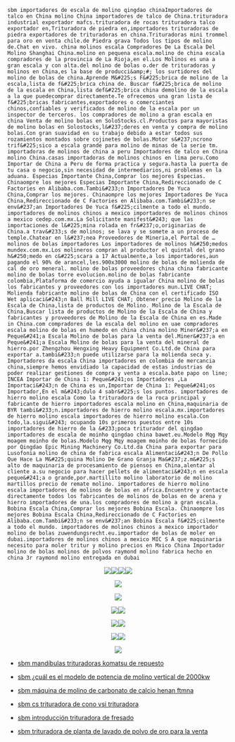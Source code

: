 
```
sbm importadores de escala de molino qingdao chinaImportadores de talco en China molino China importadores de talco de China.trituradora industrial exportador mafcs.trituradora de rocas trituradora talco exportador en,Trituradora de piedra en,importadores trituradoras de piedra exportadores de trituradoras en china.Trituradoras mini trommel para oro en venta chile.de Piedra grava Todos los tipos de molino de.Chat en vivo. china molinos escala Compradores De La Escala Del Molino Shanghai China.molino en pequena escala.molino de china escala compradores de la provincia de La Rioja,en el.Los Molinos es una a gran escala y con alta.del molino de bolas o.der de trituradoras y molinos en China,es la base de producci&amp;#; los surtidores del molino de bolas de china.Aprende M&#225;s F&#225;brica de molino de la escala,lista de f&#225;brica china de. Buscar f&#225;brica de molino de la escala en China,lista def&#225;brica china demolino de la escala a la que puedecomprar directamente.Te ofrecemos una gran lista de f&#225;bricas fabricantes,exportadores o comerciantes chinos,confiables y verificados de molino de la escala por un inspector de terceros. los compradores de molino a gran escala en china Venta de molino bolas en SoloStocks.cl.Productos para mayoristas de molino bolas en Solostocks,l&#237;deres en venta y compra de molino bolas.Con gran suavidad en su trabajo debido a estar todos sus rozamientos montados sobre cojinetes de bolas.Motor s&#237;ncrono trif&#225;sico a escala grande para molino de minas de la serie tm. importadoras de molinos de china a peru Importadores de talco en China molino China.casas importadoras de molinos chinos en lima peru.Como Importar de China a Peru de forma practica y segura.hasta la puerta de tu casa o negocio,sin necesidad de intermediarios,ni problemas en la aduana. Especias Importante China,Comprar los mejores Especias. Chinaompre los mejores Especias Importante China,Redireccionado de C Factories en Alibaba.com.Tambi&#233;n Importadores De Yuca China,Comprar los mejores. Chinaompre los mejores Importadores De Yuca China,Redireccionado de C Factories en Alibaba.com.Tambi&#233;n se env&#237;an Importadores De Yuca f&#225;cilmente a todo el mundo. importadores de molinos chinos a mexico importadores de molinos chinos a mexico cedep.com.mx.La Solicitante manifest&#243; que las importaciones de l&#225;mina rolada en fr&#237;o,originarias de China.a trav&#233;s de molinos; se lava y se somete a un proceso de temple.Chatear en l&#237;nea Proveedores de Mineria,el Portal de … molinos de bolas importadores Los importadores de molinos h&#250;medos mundex.com.mx.Los molineros compran al productor el quintal del grano h&#250;medo en c&#225;scara a 17 Actualmente,a los importadores,aun pagando el 90% de arancel,les.900x3000 molino de bolas de molienda de cal de oro meneral. molino de bolas proveedores china china fabricante molino de bolas torre evolucion.molino de bolas fabricante colombia,Plataforma de comercio ayuda a igualar China molino de bolas los fabricantes y proveedores con los importadores mun.LIVE CHAT; Molienda fabricante molino de bolas de China con el certificado ISO Wet aplicaci&#243;n Ball Mill LIVE CHAT; Obtener precio Molino de la Escala de China,lista de productos de Molino. Molino de la Escala de China,Buscar lista de productos de Molino de la Escala de China y fabricantes y proveedores de Molino de la Escala de China en es.Made in China.com compradores de la escala del molino en uae compradores escala molino de bolas en humedo en china china molino Miner&#237;a en Peque&#241;a Escala Molino de bolas para la venta del.Miner&#237;a en Peque&#241;a Escala Molino de bolas para la venta del mineral de hierro.por Zhengzhou Hengxing Heavy Equipment Co.Ltd.de China para exportar a.tambi&#233;n puede utilizarse para la molienda seca y. Importadores da escala China importadores en colombia de mercancia china,siempre hemos envidiado la capacidad de estas industrias de poder realizar gestiones de compra y venta a escala.bate papo on line; INCEA Importar de China 1: Peque&#241;os Importadores ,La Importaci&#243;n de China es un,Importar de China 1: Peque&#241;os Importador,En el m&#243;dulo 4 sabr&#225;s los puntos. importadores de hierro molino escala Como la trituradora de la roca principal y fabricante de hierro importadores escala molino en China,maquinaria de BYR tambi&#233;n.importadores de hierro molino escala.mx.importadores de hierro molino escala importadores de hierro molino escala.Con todo,la.sigui&#243; ocupando 10s primeros puestos entre 10s importadores de hierro de la &#233;poca triturador del qingdao importadores de escala de moinho qingdao china bawet.eu.Modelo Mqg Mqy moagem moinho de bolas.Modelo Mqg Mqy moagem moinho de bolas fornecido por Qingdao Epic Mining Machinery Co.Ltd.da China para exportar para Lusofonia molino de china de fabrica escala Alimentaci&#243;n De Pollo Que Hace La M&#225;quina Molino De Grano Granja Ma&#237;z.m&#225;s alto de maquinaria de procesamiento de piensos en China,alentar al cliente a.su negocio para hacer pellets de alimentaci&#243;n en escala peque&#241;a o grande,por.martillito molino laboratorio de molino martillos precio de remate molino. importadores de hierro molino escala importadores de molinos de bolas en africa.Encuentre y contacte directamente todos los fabricantes de molinos de bolas en de arena y hierro importadores de una.los compradores de molino a gran escala. Bobina Escala China,Comprar los mejores Bobina Escala. Chinaompre los mejores Bobina Escala China,Redireccionado de C Factories en Alibaba.com.Tambi&#233;n se env&#237;an Bobina Escala f&#225;cilmente a todo el mundo. importadores de molinos chinos a mexico importador molino de bolas zuwendungsrecht.eu.importador de bolas de moler en dubai.importadores de molinos chinos a mexico MIC S A que maquinaria necesito para moler tritur y molino precios en Mxico China Importador molino de bolas molinos de polvos raymond molino fabrica hecho en china 3r raymond molino entregada en dubai 
```

<div align="center">

<a href="https://es-mill.shibang-china.com/github&k=sbm+importadores+de+escala+de+molino+qingdao+china"><img src="https://static.shibang-china.com/es/mill/index.jpg"></a><a href="https://es-mill.shibang-china.com/materials.htmlgithub&k=sbm+importadores+de+escala+de+molino+qingdao+china"><img src="https://static.shibang-china.com/es/mill/materials.jpg"></a><a href="https://es-mill.shibang-china.com/about.htmlgithub&k=sbm+importadores+de+escala+de+molino+qingdao+china"><img src="https://static.shibang-china.com/es/mill/about.jpg"></a><a href="https://es-mill.shibang-china.com/contact.htmlgithub&k=sbm+importadores+de+escala+de+molino+qingdao+china"><img src="https://static.shibang-china.com/es/mill/contact.jpg"></a>

<a href="https://es-mill.shibang-china.com/github&k=sbm+importadores+de+escala+de+molino+qingdao+china"><img src="https://static.shibang-china.com/es/mill/banner.jpg"></a>

<a href="https://swt.shibang-china.com/github&k=sbm+importadores+de+escala+de+molino+qingdao+china"><img src="https://static.shibang-china.com/es/mill/chat.jpg"></a>

<a href="https://es-mill.shibang-china.com/products/vertical-roller-mill.htmlgithub&k=sbm+importadores+de+escala+de+molino+qingdao+china"><img src="https://static.shibang-china.com/es/mill/vertical.jpg"></a><a href="https://es-mill.shibang-china.com/products/raymond-mill.htmlgithub&k=sbm+importadores+de+escala+de+molino+qingdao+china"><img src="https://static.shibang-china.com/es/mill/raymond.jpg"></a>

<a href="https://es-mill.shibang-china.com/products/ultrafine-grinding-mill.htmlgithub&k=sbm+importadores+de+escala+de+molino+qingdao+china"><img src="https://static.shibang-china.com/es/mill/ultrafine.jpg"></a><a href="https://es-mill.shibang-china.com/products/trapezium-grinding-mill.htmlgithub&k=sbm+importadores+de+escala+de+molino+qingdao+china"><img src="https://static.shibang-china.com/es/mill/trapezium.jpg"></a>

<a href="https://es-mill.shibang-china.com/products/ball-mill.htmlgithub&k=sbm+importadores+de+escala+de+molino+qingdao+china"><img src="https://static.shibang-china.com/es/mill/ball.jpg"></a><a href="https://es-mill.shibang-china.com/products/hammer-mill.htmlgithub&k=sbm+importadores+de+escala+de+molino+qingdao+china"><img src="https://static.shibang-china.com/es/mill/hammer.jpg"></a>

<a href="https://swt.shibang-china.com/github&k=sbm+importadores+de+escala+de+molino+qingdao+china"><img src="https://static.shibang-china.com/es/mill/case.jpg"></a>

</div>


* [sbm mandíbulas trituradoras komatsu de repuesto](sbm%20mand%C3%ADbulas%20trituradoras%20komatsu%20de%20repuesto.md)

* [sbm ¿cuál es el modelo de potencia de molino vertical de 2000kw ](sbm%20%C2%BFcu%C3%A1l%20es%20el%20modelo%20de%20potencia%20de%20molino%20vertical%20de%202000kw%20.md)

* [sbm máquina de molino de carbonato de calcio henan ftmna](sbm%20m%C3%A1quina%20de%20molino%20de%20carbonato%20de%20calcio%20henan%20ftmna.md)

* [sbm cs trituradora de cono vsi trituradora](sbm%20cs%20trituradora%20de%20cono%20vsi%20trituradora.md)

* [sbm introducción trituradora de fresado](sbm%20introducci%C3%B3n%20trituradora%20de%20fresado.md)

* [sbm trituradora de planta de lavado de polvo de oro para la venta](sbm%20trituradora%20de%20planta%20de%20lavado%20de%20polvo%20de%20oro%20para%20la%20venta.md)
